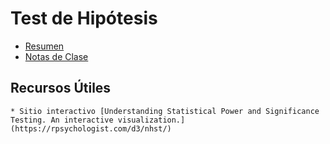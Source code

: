 # Test de Hipótesis

* [Resumen](https://github.com/mcnanton/DMKDD-AID/blob/main/Temas/Test%20de%20Hipoteis/resumen.Rmd)
* [Notas de Clase]() <!--- falta nota de clase, vos la tenés hecha María??? -->
## Recursos Útiles
	* Sitio interactivo [Understanding Statistical Power and Significance Testing. An interactive visualization.](https://rpsychologist.com/d3/nhst/)